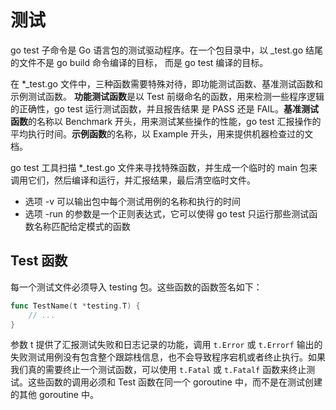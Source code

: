 # 测试
go test 子命令是 Go 语言包的测试驱动程序。在一个包目录中，以 _test.go 结尾的文件不是 go build 命令编译的目标，
而是 go test 编译的目标。

在 *_test.go 文件中，三种函数需要特殊对待，即功能测试函数、基准测试函数和示例测试函数。
**功能测试函数**是以 Test 前缀命名的函数，用来检测一些程序逻辑的正确性，go test 运行测试函数，并且报告结果
是 PASS 还是 FAIL。**基准测试函数**的名称以 Benchmark 开头，用来测试某些操作的性能，go test 汇报操作的平均执行时间。**示例函数**的名称，以 Example 开头，用来提供机器检查过的文档。

go test 工具扫描 *_test.go 文件来寻找特殊函数，并生成一个临时的 main 包来调用它们，然后编译和运行，并汇报结果，最后清空临时文件。

- 选项 -v 可以输出包中每个测试用例的名称和执行的时间
- 选项 -run 的参数是一个正则表达式，它可以使得 go test 只运行那些测试函数名称匹配给定模式的函数

## Test 函数
每一个测试文件必须导入 testing 包。这些函数的函数签名如下：

```go
func TestName(t *testing.T) {
    // ...
}
```

参数 t 提供了汇报测试失败和日志记录的功能，调用 `t.Error` 或 `t.Errorf` 输出的失败测试用例没有包含整个跟踪栈信息，也不会导致程序宕机或者终止执行。如果我们真的需要终止一个测试函数，可以使用 `t.Fatal` 或 `t.Fatalf` 函数来终止测试。这些函数的调用必须和 Test 函数在同一个 goroutine 中，而不是在测试创建的其他 goroutine 中。